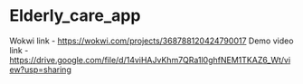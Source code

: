 # Elderly_care_app

Wokwi link - https://wokwi.com/projects/368788120424790017
Demo video link - https://drive.google.com/file/d/14viHAJvKhm7QRa1l0ghfNEM1TKAZ6_Wt/view?usp=sharing
